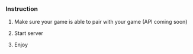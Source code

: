 ### Instruction

1. Make sure your game is able to pair with your game (API coming soon)

2. Start server

3. Enjoy
